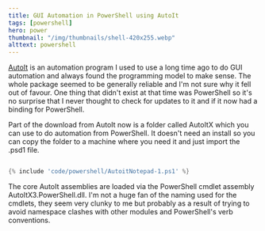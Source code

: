 ```yaml
---
title: GUI Automation in PowerShell using AutoIt
tags: [powershell]
hero: power
thumbnail: "/img/thumbnails/shell-420x255.webp"
alttext: powershell
---
```


<a href="https://www.autoitscript.com/site/">AutoIt</a> is an automation program I used to use a long time ago
to do GUI automation and always found the programming model to make sense. The whole package seemed to be
generally reliable and I'm not sure why it fell out of favour. One thing that didn't exist at that time was PowerShell
so it's no surprise that I never thought to check for updates to it and if it now had a binding for PowerShell.

Part of the download from AutoIt now is a folder called AutoItX which you can use to do automation from PowerShell. It
doesn't need an install so you can copy the folder to a machine where you need it and just import the .psd1 file.

```powershell

{% include 'code/powershell/AutoitNotepad-1.ps1' %}

```

The core AutoIt assemblies are loaded via the PowerShell cmdlet assembly AutoItX3.PowerShell.dll.
I'm not a huge fan of the naming used for the cmdlets, they seem very clunky to me but probably as a result of trying to
avoid namespace clashes with other modules and PowerShell's verb conventions.
